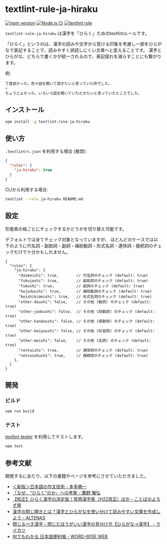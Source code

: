 # textlint-rule-ja-hiraku

[![npm version](https://badge.fury.io/js/textlint-rule-ja-hiraku.svg)](https://badge.fury.io/js/textlint-rule-ja-hiraku)
[![Node.js CI](https://github.com/akiomik/textlint-rule-ja-hiraku/actions/workflows/ci.yml/badge.svg)](https://github.com/akiomik/textlint-rule-ja-hiraku/actions/workflows/ci.yml)
[![textlint rule](https://img.shields.io/badge/textlint-fixable-green.svg?style=social)](https://textlint.github.io/) 

`textlint-rule-ja-hiraku` は漢字を「ひらく」ためのtextlintルールです。

「ひらく」というのは、漢字の読みや文字から受ける印象を考慮し一部をひらがなで表記することで、読みやすく誤読しにくい文章へと変えることです。
漢字とひらがな、どちらで書くかが統一されるので、表記揺れを減らすことにも繋がります。

例:

```
丁度良かった。色々話を聞いて頂きたいと思っていた所でした。
↓
ちょうどよかった。いろいろ話を聞いていただきたいと思っていたところでした。
```

## インストール

```bash
npm install -g textlint-rule-ja-hiraku
```

## 使い方

`.textlintrc.json` を利用する場合 (推奨):

```json
{
  "rules": {
    "ja-hiraku": true
  }
}
```

CLIから利用する場合:

```bash
textlint --rule ja-hiraku README.md
```

## 設定

形態素の格ごとにチェックするかどうかを切り替え可能です。

デフォルトでは全てチェック対象となっていますが、
ほどんどのケースでは以下のように代名詞・副助詞・副詞・補助動詞・形式名詞・連体詞・接続詞のチェックだけで十分かもしれません。

```jsonc
{
  "rules": {
    "ja-hiraku": {
      "daimeishi": true,        // 代名詞のチェック (default: true)
      "fukujoshi": true,        // 副助詞のチェック (default: true)
      "fukushi": true,          // 副詞のチェック (default: true)
      "hojodoushi": true,       // 補助動詞のチェック (default: true)
      "keishikimeishi": true,   // 形式名詞のチェック (default: true)
      "other-doushi": false,    // その他 (動詞) のチェック (default: true)
      "other-jodoushi": false,  // その他 (助動詞) のチェック (default: true)
      "other-kandoushi": false, // その他 (感動詞) のチェック (default: true)
      "other-keiyoushi": false, // その他 (形容詞) のチェック (default: true)
      "other-meishi": false,    // その他 (名詞) のチェック (default: true)
      "rentaishi": true,        // 連体詞のチェック (default: true)
      "setsuzokushi": true,     // 接続詞のチェック (default: true)
    },
  }
}
```

## 開発

### ビルド

```bash
npm run build
```

### テスト

[textlint-tester](https://github.com/textlint/textlint-tester) を利用してテストします。

```bash
npm test
```

## 参考文献

開発するにあたり、以下の書籍やページを参考にさせていただきました。

- [＜新版＞日本語の作文技術 - 本多勝一](https://publications.asahi.com/ecs/detail/?item_id=17593)
- [「なぜ、“ひらく”のか」への考察 - 鷹野 雅弘](https://note.com/swwwitch/n/n105a095c0687)
- [【校正】ひらく漢字の決定版！常用漢字表（H22改正）ほか - ことばのよろず屋](https://kotobanoyorozuya.com/hiraku-ichiran/)
- [漢字の閉じ開きとは？漢字とひらがなを使い分けて読みやすい文章を作成しよう - ALTENAS](https://altenas.jp/blog/chinese-characters-close-up-or-open)
- [閉じるべき漢字・閉じたほうがいい漢字の見分け方【ひらがな→漢字】 - ライカツ](https://lifelikewriter.com/hiragana-kanji-rules/)
- [何でもわかる 日本語便利帳 - WORD-WISE WEB](https://dictionary.sanseido-publ.co.jp/dict/ssd36029)
